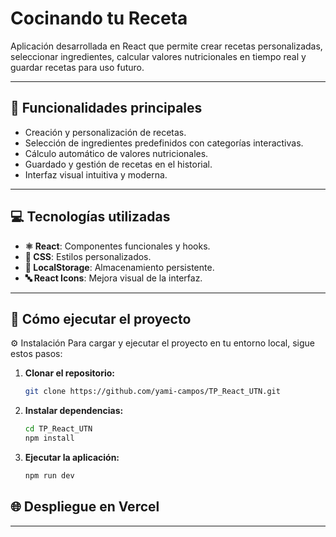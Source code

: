 # Cocinando tu Receta

Aplicación desarrollada en React que permite crear recetas personalizadas, seleccionar ingredientes, calcular valores nutricionales en tiempo real y guardar recetas para uso futuro.

---

## 🌟 Funcionalidades principales

- Creación y personalización de recetas.
- Selección de ingredientes predefinidos con categorías interactivas.
- Cálculo automático de valores nutricionales.
- Guardado y gestión de recetas en el historial.
- Interfaz visual intuitiva y moderna.

---

## 💻 Tecnologías utilizadas

- **⚛️ React**: Componentes funcionales y hooks.
- **🎨 CSS**: Estilos personalizados.
- **💾 LocalStorage**: Almacenamiento persistente.
- **🔤 React Icons**: Mejora visual de la interfaz.

---

## 🚀 Cómo ejecutar el proyecto
⚙️ Instalación Para cargar y ejecutar el proyecto en tu entorno local, sigue estos pasos:

1. **Clonar el repositorio:**
   ```bash
   git clone https://github.com/yami-campos/TP_React_UTN.git
   ```

2. **Instalar dependencias:**
   ```bash
   cd TP_React_UTN
   npm install
   ```

3. **Ejecutar la aplicación:**
   ```bash
   npm run dev
   ```


## 🌐 Despliegue en Vercel



---


 
